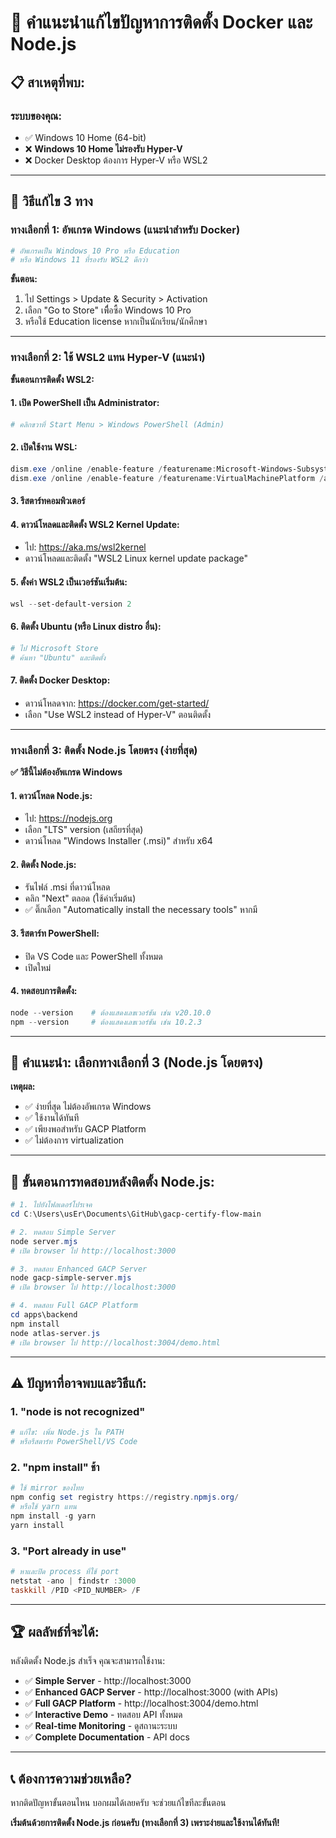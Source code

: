 # 🔧 คำแนะนำแก้ไขปัญหาการติดตั้ง Docker และ Node.js

## 📋 **สาเหตุที่พบ:**

### **ระบบของคุณ:**

- ✅ Windows 10 Home (64-bit)
- ❌ **Windows 10 Home ไม่รองรับ Hyper-V**
- ❌ Docker Desktop ต้องการ Hyper-V หรือ WSL2

---

## 🚀 **วิธีแก้ไข 3 ทาง**

### **ทางเลือกที่ 1: อัพเกรด Windows (แนะนำสำหรับ Docker)**

```powershell
# อัพเกรดเป็น Windows 10 Pro หรือ Education
# หรือ Windows 11 ที่รองรับ WSL2 ดีกว่า
```

**ขั้นตอน:**

1. ไป Settings > Update & Security > Activation
2. เลือก "Go to Store" เพื่ือซื้อ Windows 10 Pro
3. หรือใช้ Education license หากเป็นนักเรียน/นักศึกษา

---

### **ทางเลือกที่ 2: ใช้ WSL2 แทน Hyper-V (แนะนำ)**

**ขั้นตอนการติดตั้ง WSL2:**

#### **1. เปิด PowerShell เป็น Administrator:**

```powershell
# คลิกขวาที่ Start Menu > Windows PowerShell (Admin)
```

#### **2. เปิดใช้งาน WSL:**

```powershell
dism.exe /online /enable-feature /featurename:Microsoft-Windows-Subsystem-Linux /all /norestart
dism.exe /online /enable-feature /featurename:VirtualMachinePlatform /all /norestart
```

#### **3. รีสตาร์ทคอมพิวเตอร์**

#### **4. ดาวน์โหลดและติดตั้ง WSL2 Kernel Update:**

- ไป: https://aka.ms/wsl2kernel
- ดาวน์โหลดและติดตั้ง "WSL2 Linux kernel update package"

#### **5. ตั้งค่า WSL2 เป็นเวอร์ชันเริ่มต้น:**

```powershell
wsl --set-default-version 2
```

#### **6. ติดตั้ง Ubuntu (หรือ Linux distro อื่น):**

```powershell
# ไป Microsoft Store
# ค้นหา "Ubuntu" และติดตั้ง
```

#### **7. ติดตั้ง Docker Desktop:**

- ดาวน์โหลดจาก: https://docker.com/get-started/
- เลือก "Use WSL2 instead of Hyper-V" ตอนติดตั้ง

---

### **ทางเลือกที่ 3: ติดตั้ง Node.js โดยตรง (ง่ายที่สุด)**

**✅ วิธีนี้ไม่ต้องอัพเกรด Windows**

#### **1. ดาวน์โหลด Node.js:**

- ไป: https://nodejs.org
- เลือก "LTS" version (เสถียรที่สุด)
- ดาวน์โหลด "Windows Installer (.msi)" สำหรับ x64

#### **2. ติดตั้ง Node.js:**

- รันไฟล์ .msi ที่ดาวน์โหลด
- คลิก "Next" ตลอด (ใช้ค่าเริ่มต้น)
- ✅ ติ๊กเลือก "Automatically install the necessary tools" หากมี

#### **3. รีสตาร์ท PowerShell:**

- ปิด VS Code และ PowerShell ทั้งหมด
- เปิดใหม่

#### **4. ทดสอบการติดตั้ง:**

```powershell
node --version    # ต้องแสดงเลขเวอร์ชัน เช่น v20.10.0
npm --version     # ต้องแสดงเลขเวอร์ชัน เช่น 10.2.3
```

---

## 🎯 **คำแนะนำ: เลือกทางเลือกที่ 3 (Node.js โดยตรง)**

**เหตุผล:**

- ✅ ง่ายที่สุด ไม่ต้องอัพเกรด Windows
- ✅ ใช้งานได้ทันที
- ✅ เพียงพอสำหรับ GACP Platform
- ✅ ไม่ต้องการ virtualization

---

## 📝 **ขั้นตอนการทดสอบหลังติดตั้ง Node.js:**

```powershell
# 1. ไปยังโฟลเดอร์โปรเจค
cd C:\Users\usEr\Documents\GitHub\gacp-certify-flow-main

# 2. ทดสอบ Simple Server
node server.mjs
# เปิด browser ไป http://localhost:3000

# 3. ทดสอบ Enhanced GACP Server
node gacp-simple-server.mjs
# เปิด browser ไป http://localhost:3000

# 4. ทดสอบ Full GACP Platform
cd apps\backend
npm install
node atlas-server.js
# เปิด browser ไป http://localhost:3004/demo.html
```

---

## ⚠️ **ปัญหาที่อาจพบและวิธีแก้:**

### **1. "node is not recognized"**

```powershell
# แก้ไข: เพิ่ม Node.js ใน PATH
# หรือรีสตาร์ท PowerShell/VS Code
```

### **2. "npm install" ช้า**

```powershell
# ใช้ mirror ของไทย
npm config set registry https://registry.npmjs.org/
# หรือใช้ yarn แทน
npm install -g yarn
yarn install
```

### **3. "Port already in use"**

```powershell
# หาและปิด process ที่ใช้ port
netstat -ano | findstr :3000
taskkill /PID <PID_NUMBER> /F
```

---

## 🏆 **ผลลัพธ์ที่จะได้:**

หลังติดตั้ง Node.js สำเร็จ คุณจะสามารถใช้งาน:

- ✅ **Simple Server** - http://localhost:3000
- ✅ **Enhanced GACP Server** - http://localhost:3000 (with APIs)
- ✅ **Full GACP Platform** - http://localhost:3004/demo.html
- ✅ **Interactive Demo** - ทดสอบ API ทั้งหมด
- ✅ **Real-time Monitoring** - ดูสถานะระบบ
- ✅ **Complete Documentation** - API docs

---

## 📞 **ต้องการความช่วยเหลือ?**

หากติดปัญหาขั้นตอนไหน บอกผมได้เลยครับ จะช่วยแก้ไขทีละขั้นตอน

**เริ่มต้นด้วยการติดตั้ง Node.js ก่อนครับ (ทางเลือกที่ 3) เพราะง่ายและใช้งานได้ทันที!**

